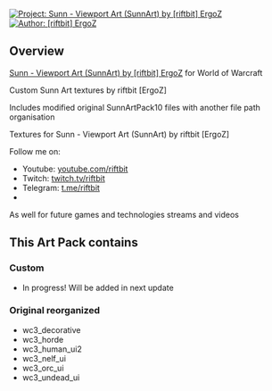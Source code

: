 
[![Project: Sunn - Viewport Art (SunnArt) by [riftbit] ErgoZ](https://cf.way2muchnoise.eu/full_423628_downloads.svg)](https://www.curseforge.com/wow/addons/sunnartergozpack)
[![Author: \[riftbit\] ErgoZ](https://cf.way2muchnoise.eu/author/full_riftbit_downloads.svg)](https://www.curseforge.com/members/riftbit/projects)

## Overview

[Sunn - Viewport Art (SunnArt) by [riftbit] ErgoZ](https://www.curseforge.com/wow/addons/sunnartergozpack) for World of Warcraft

Custom Sunn Art textures by riftbit [ErgoZ]

Includes modified original SunnArtPack10 files with another file path organisation

Textures for Sunn - Viewport Art (SunnArt) by riftbit [ErgoZ]

Follow me on:

 - Youtube: [youtube.com/riftbit](https://youtube.com/riftbit)
 - Twitch: [twitch.tv/riftbit](https://www.twitch.tv/riftbit)
 - Telegram: [t.me/riftbit](https://t.me/riftbit)
 - 
As well for future games and technologies streams and videos

## This Art Pack contains

### Custom

 - In progress! Will be added in next update

### Original reorganized

 - wc3_decorative
 - wc3_horde
 - wc3_human_ui2
 - wc3_nelf_ui
 - wc3_orc_ui
 - wc3_undead_ui
